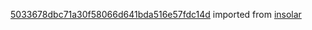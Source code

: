 [5033678dbc71a30f58066d641bda516e57fdc14d](https://github.com/insolar/insolar/commit/5033678dbc71a30f58066d641bda516e57fdc14d) imported from [insolar](https://github.com/insolar/insolar)
